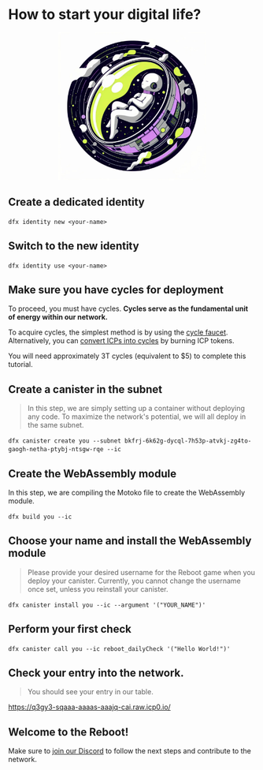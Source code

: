 # How to start your digital life?

<div align="center">
  <img src="img/reboot.png" alt="reboot" title="Start" width="300px"/>
</div>

## Create a dedicated identity

`dfx identity new <your-name>`

## Switch to the new identity

`dfx identity use <your-name>`

## Make sure you have cycles for deployment

To proceed, you must have cycles. **Cycles serve as the fundamental unit of energy within our network.**

To acquire cycles, the simplest method is by using the [cycle faucet](https://internetcomputer.org/docs/current/developer-docs/getting-started/cycles/cycles-faucet). Alternatively, you can [convert ICPs into cycles](https://internetcomputer.org/docs/current/developer-docs/defi/cycles/converting_icp_tokens_into_cycles) by burning ICP tokens.

You will need approximately 3T cycles (equivalent to $5) to complete this tutorial.

## Create a canister in the subnet

> In this step, we are simply setting up a container without deploying any code. To maximize the network's potential, we will all deploy in the same subnet.

`dfx canister create you --subnet bkfrj-6k62g-dycql-7h53p-atvkj-zg4to-gaogh-netha-ptybj-ntsgw-rqe --ic`

## Create the WebAssembly module

In this step, we are compiling the Motoko file to create the WebAssembly module.

`dfx build you --ic`

## Choose your name and install the WebAssembly module

> Please provide your desired username for the Reboot game when you deploy your canister. Currently, you cannot change the username once set, unless you reinstall your canister.

`dfx canister install you --ic --argument '("YOUR_NAME")'`

## Perform your first check

`dfx canister call you --ic reboot_dailyCheck '("Hello World!")'`

## Check your entry into the network.

> You should see your entry in our table.

https://q3gy3-sqaaa-aaaas-aaajq-cai.raw.icp0.io/

## Welcome to the Reboot!

Make sure to [join our Discord](https://discord.gg/sFv282w4Qh) to follow the next steps and contribute to the network.
